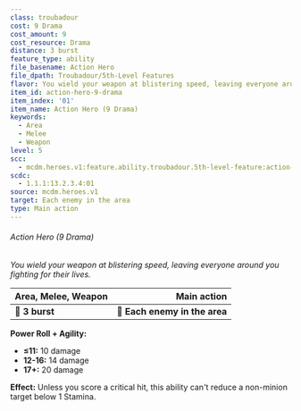 ```yaml
---
class: troubadour
cost: 9 Drama
cost_amount: 9
cost_resource: Drama
distance: 3 burst
feature_type: ability
file_basename: Action Hero
file_dpath: Troubadour/5th-Level Features
flavor: You wield your weapon at blistering speed, leaving everyone around you fighting for their lives.
item_id: action-hero-9-drama
item_index: '01'
item_name: Action Hero (9 Drama)
keywords:
  - Area
  - Melee
  - Weapon
level: 5
scc:
  - mcdm.heroes.v1:feature.ability.troubadour.5th-level-feature:action-hero-9-drama
scdc:
  - 1.1.1:13.2.3.4:01
source: mcdm.heroes.v1
target: Each enemy in the area
type: Main action
---
```


###### Action Hero (9 Drama)

*You wield your weapon at blistering speed, leaving everyone around you fighting for their lives.*

| **Area, Melee, Weapon** |               **Main action** |
| ----------------------- | ----------------------------: |
| **📏 3 burst**          | **🎯 Each enemy in the area** |

**Power Roll + Agility:**

- **≤11:** 10 damage
- **12-16:** 14 damage
- **17+:** 20 damage

**Effect:** Unless you score a critical hit, this ability can't reduce a non-minion target below 1 Stamina.

